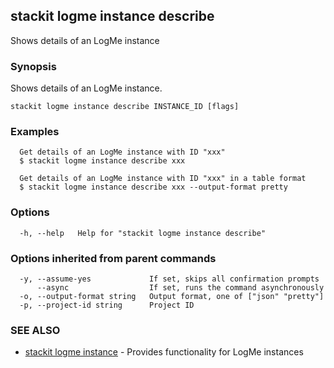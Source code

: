 ## stackit logme instance describe

Shows details  of an LogMe instance

### Synopsis

Shows details  of an LogMe instance.

```
stackit logme instance describe INSTANCE_ID [flags]
```

### Examples

```
  Get details of an LogMe instance with ID "xxx"
  $ stackit logme instance describe xxx

  Get details of an LogMe instance with ID "xxx" in a table format
  $ stackit logme instance describe xxx --output-format pretty
```

### Options

```
  -h, --help   Help for "stackit logme instance describe"
```

### Options inherited from parent commands

```
  -y, --assume-yes             If set, skips all confirmation prompts
      --async                  If set, runs the command asynchronously
  -o, --output-format string   Output format, one of ["json" "pretty"]
  -p, --project-id string      Project ID
```

### SEE ALSO

* [stackit logme instance](./stackit_logme_instance.md)	 - Provides functionality for LogMe instances

